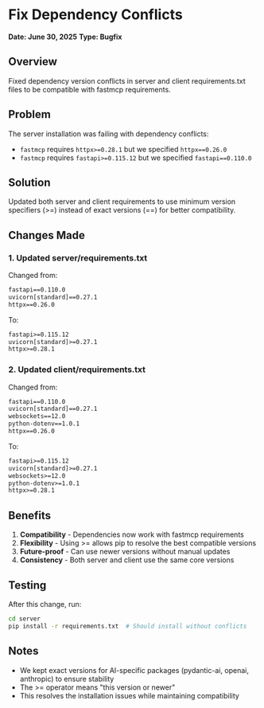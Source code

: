 # Fix Dependency Conflicts
**Date: June 30, 2025**
**Type: Bugfix**

## Overview
Fixed dependency version conflicts in server and client requirements.txt files to be compatible with fastmcp requirements.

## Problem
The server installation was failing with dependency conflicts:
- `fastmcp` requires `httpx>=0.28.1` but we specified `httpx==0.26.0`
- `fastmcp` requires `fastapi>=0.115.12` but we specified `fastapi==0.110.0`

## Solution
Updated both server and client requirements to use minimum version specifiers (>=) instead of exact versions (==) for better compatibility.

## Changes Made

### 1. Updated server/requirements.txt
Changed from:
```txt
fastapi==0.110.0
uvicorn[standard]==0.27.1
httpx==0.26.0
```

To:
```txt
fastapi>=0.115.12
uvicorn[standard]>=0.27.1
httpx>=0.28.1
```

### 2. Updated client/requirements.txt
Changed from:
```txt
fastapi==0.110.0
uvicorn[standard]==0.27.1
websockets==12.0
python-dotenv==1.0.1
httpx==0.26.0
```

To:
```txt
fastapi>=0.115.12
uvicorn[standard]>=0.27.1
websockets>=12.0
python-dotenv>=1.0.1
httpx>=0.28.1
```

## Benefits
1. **Compatibility** - Dependencies now work with fastmcp requirements
2. **Flexibility** - Using >= allows pip to resolve the best compatible versions
3. **Future-proof** - Can use newer versions without manual updates
4. **Consistency** - Both server and client use the same core versions

## Testing
After this change, run:
```bash
cd server
pip install -r requirements.txt  # Should install without conflicts
```

## Notes
- We kept exact versions for AI-specific packages (pydantic-ai, openai, anthropic) to ensure stability
- The >= operator means "this version or newer"
- This resolves the installation issues while maintaining compatibility